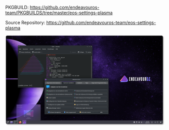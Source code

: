 PKGBUILD:
https://github.com/endeavouros-team/PKGBUILDS/tree/master/eos-settings-plasma

Source Repository:
https://github.com/endeavouros-team/eos-settings-plasma

![eos-plasma](https://raw.githubusercontent.com/endeavouros-team/endeavouros-DE-fixes/main/plasma/plasma.png)

